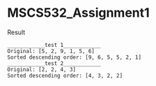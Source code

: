 # MSCS532_Assignment1

Result
```text
____________test 1____________
Original: [5, 2, 9, 1, 5, 6]
Sorted descending order: [9, 6, 5, 5, 2, 1]
____________test 2____________
Original: [2, 2, 4, 3]
Sorted descending order: [4, 3, 2, 2]
```